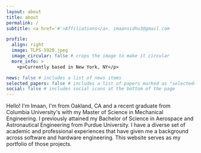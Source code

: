 ```yaml
---
layout: about
title: about
permalink: /
subtitle: <a href='#'>Affiliations</a>. imaansidhu3@gmail.com

profile:
  align: right
  image: TLPS-5920.jpeg
  image_circular: false # crops the image to make it circular
  more_info: >
    <p>Currently based in New York, NY</p>

news: false # includes a list of news items
selected_papers: false # includes a list of papers marked as "selected={true}"
social: false # includes social icons at the bottom of the page
---
```


Hello! I'm Imaan, I'm from Oakland, CA and a recent graduate from Columbia University's with my Master of Science in Mechanical Engineering. I previously attained my Bachelor of Science in Aerospace and Astronautical Engineering from Purdue University. I have a diverse set of academic and professional experiences that have given me a background across software and hardware engineering. This website serves as my portfolio of those projects.
